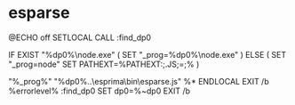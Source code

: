 # esparse

@ECHO off SETLOCAL CALL :find\_dp0

IF EXIST "%dp0%\node.exe" \( SET "\_prog=%dp0%\node.exe" \) ELSE \( SET "\_prog=node" SET PATHEXT=%PATHEXT:;.JS;=;% \)

"%\_prog%" "%dp0%..\esprima\bin\esparse.js" %\* ENDLOCAL EXIT /b %errorlevel% :find\_dp0 SET dp0=%~dp0 EXIT /b

